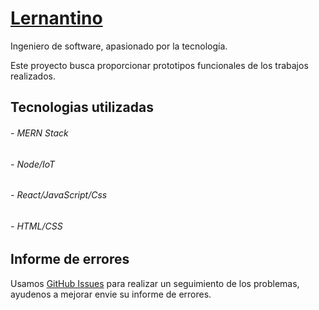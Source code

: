  # [Lernantino](https://juliocesardelangel.github.io/Portfolio-M02-D01/ "Julio César Del Ángel - Desarrollador FullStack ")
 
 Ingeniero de software, apasionado por la tecnología.
 
 Este proyecto busca proporcionar prototipos funcionales de los trabajos realizados.
 
 ## Tecnologias utilizadas
###### - MERN Stack
###### - Node/IoT
###### - React/JavaScript/Css
###### - HTML/CSS

 
 ## Informe de errores
Usamos  [GitHub Issues](https://github.com/JulioCesarDelAngel/Portfolio-M02-D01/issues "Informe de errores") para realizar un seguimiento de los problemas, ayudenos a mejorar envie su informe de errores.
